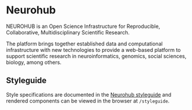 # Neurohub

NEUROHUB is an Open Science Infrastructure for Reproducible, Collaborative, Multidisciplinary Scientific Research.

The platform brings together established data and computational infrastructure with new technologies to provide a web-based platform to support scientific research in neuroinformatics, genomics, social sciences, biology, among others.

## Styleguide

Style specifications are documented in the [Neurohub styleguide](https://github.com/aces/cbrain/tree/neurohub/BrainPortal/app/assets) and rendered components can be viewed in the browser at `/styleguide`.

